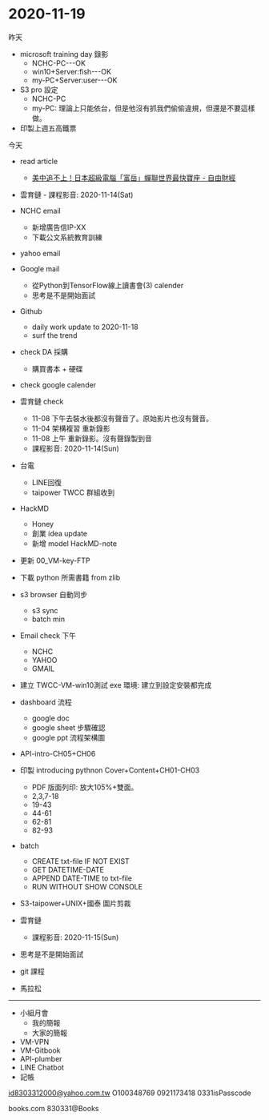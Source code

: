 # 2020-11-19

昨天

- microsoft training day 錄影
  - NCHC-PC---OK
  - win10+Server:fish---OK
  - my-PC+Server:user---OK
- S3 pro 設定
  - NCHC-PC
  - my-PC: 理論上只能依台，但是他沒有抓我們偷偷違規，但還是不要這樣做。
- 印製上週五高鐵票

今天

- read article
  - [美中追不上！日本超級電腦「富岳」蟬聯世界最快寶座 - 自由財經](https://ec.ltn.com.tw/article/breakingnews/3353833?fbclid=IwAR2Nf96R05v44aSoVuLulfB2wwxus4ZXbcvi2z3pBzgLVkJ4roPS9fbh2dU)
- 雲育鏈 - 課程影音: 2020-11-14(Sat)
- NCHC email
  - 新增廣告信IP-XX
  - 下載公文系統教育訓練
- yahoo email
- Google mail
  - 從Python到TensorFlow線上讀書會(3) calender
  - 思考是不是開始面試
- Github
  - daily work update to 2020-11-18
  - surf the trend
- check DA 採購
  - 購買書本 + 硬碟
- check google calender
- 雲育鏈 check 
  - 11-08 下午去裝水後都沒有聲音了。原始影片也沒有聲音。
  - 11-04 架構複習 重新錄影
  - 11-08 上午 重新錄影。沒有聲錄製到音
  - 課程影音: 2020-11-14(Sun)
- 台電
  - LINE回復
  - taipower TWCC 群組收到
- HackMD
  - Honey
  - 創業 idea update
  - 新增 model HackMD-note
- 更新 00_VM-key-FTP
- 下載 python 所需書籍 from zlib
- s3 browser 自動同步
  - s3 sync
  - batch min
- Email check 下午
  - NCHC
  - YAHOO
  - GMAIL
- 建立 TWCC-VM-win10測試 exe 環境: 建立到設定安裝都完成
- dashboard 流程
  - google doc
  - google sheet 步驟確認
  - google ppt 流程架構圖



- API-intro-CH05+CH06
- 印製 introducing pythnon Cover+Content+CH01-CH03
  - PDF 版面列印: 放大105%+雙面。
  - 2,3,7-18
  - 19-43
  - 44-61
  - 62-81
  - 82-93
- batch
  - CREATE txt-file IF NOT EXIST
  - GET DATETIME-DATE
  - APPEND DATE-TIME to txt-file
  - RUN WITHOUT SHOW CONSOLE
- S3-taipower+UNIX+國泰 圖片剪裁
- 雲育鏈 
  - 課程影音: 2020-11-15(Sun)
- 思考是不是開始面試
- git 課程
- 馬拉松

---

- 小組月會
  - 我的簡報
  - 大家的簡報
- VM-VPN
- VM-Gitbook
- API-plumber
- LINE Chatbot
- 記帳

id8303312000@yahoo.com.tw
O100348769
0921173418
0331isPasscode

books.com
830331@Books
